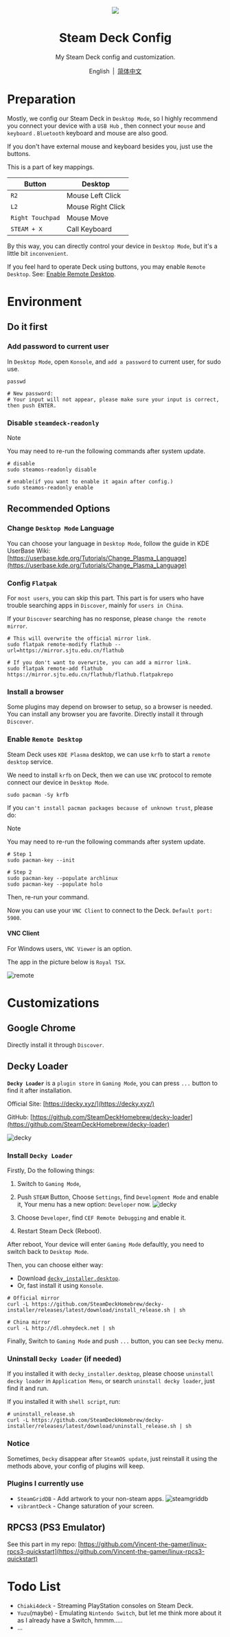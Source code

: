 <p align="center">
    <img src="./.github/steamdeck.png"/>
</p>

<h1 align="center">
Steam Deck Config
</h1>

<p align="center">
My Steam Deck config and customization.
</p>

<p align="center">
    <span>English</span>
    <span style="margin-inline: 3px;">|</span>
    <a href="./README.zh_hans.md">简体中文</a>
</p>

# Preparation
Mostly, we config our Steam Deck in `Desktop Mode`, so I highly recommend you connect your device with
a `USB Hub` , then connect your `mouse` and `keyboard` . `Bluetooth` keyboard and mouse are also good.

If you don't have external mouse and keyboard besides you, just use the buttons.

This is a part of key mappings.

| Button            | Desktop            |
| -                 | -                  |
|   `R2`            |  Mouse Left Click  |
|   `L2`            |  Mouse Right Click |
|  `Right Touchpad` | Mouse Move         |
| `STEAM + X`       | Call Keyboard      |

By this way, you can directly control your device in `Desktop Mode`, but it's a little bit `inconvenient`.

If you feel hard to operate Deck using buttons, you may enable `Remote Desktop`. See: [Enable Remote Desktop](#enable-remote-desktop).

# Environment

## Do it first

### Add password to current user
In `Desktop Mode`, open `Konsole`, and `add a password` to current user, for sudo use.

```shell
passwd

# New password: 
# Your input will not appear, please make sure your input is correct, then push ENTER.
```

### Disable `steamdeck-readonly`

> [!NOTE]
> You may need to re-run the following commands after system update.

```shell
# disable
sudo steamos-readonly disable

# enable(if you want to enable it again after config.)
sudo steamos-readonly enable
```

## Recommended Options

### Change `Desktop Mode` Language
You can choose your language in `Desktop Mode`, follow the guide in KDE UserBase Wiki: [https://userbase.kde.org/Tutorials/Change_Plasma_Language](https://userbase.kde.org/Tutorials/Change_Plasma_Language)

### Config `Flatpak`
For `most users`, you can skip this part. This part is for users who have trouble searching apps in `Discover`, mainly for `users in China`.

If your `Discover` searching has no response, please `change the remote mirror`.

```shell
# This will overwrite the official mirror link.
sudo flatpak remote-modify flathub --url=https://mirror.sjtu.edu.cn/flathub

# If you don't want to overwrite, you can add a mirror link.
sudo flatpak remote-add flathub https://mirror.sjtu.edu.cn/flathub/flathub.flatpakrepo
```

### Install a browser
Some plugins may depend on browser to setup, so a browser is needed. You can install any browser you are favorite. Directly install it through `Discover`.

### Enable `Remote Desktop`
Steam Deck uses `KDE Plasma` desktop, we can use `krfb` to start a `remote desktop` service.

We need to install `krfb` on Deck, then we can use `VNC` protocol to remote connect our device in `Desktop Mode`.

```shell
sudo pacman -Sy krfb
```

If you `can't install pacman packages because of unknown trust`, please do:

> [!NOTE]
> You may need to re-run the following commands after system update.

```shell
# Step 1
sudo pacman-key --init

# Step 2
sudo pacman-key --populate archlinux
sudo pacman-key --populate holo
```

Then, re-run your command.

Now you can use your `VNC Client` to connect to the Deck. `Default port: 5900`.

#### VNC Client
For Windows users, `VNC Viewer` is an option.

The app in the picture below is `Royal TSX`.

![remote](./.github/remote-desktop.png)

# Customizations

## Google Chrome
Directly install it through `Discover`.

## Decky Loader
**`Decky Loader`** is a `plugin store` in `Gaming Mode`, you can press `...` button to find it after installation.

Official Site: [https://decky.xyz/](https://decky.xyz/)

GitHub: [https://github.com/SteamDeckHomebrew/decky-loader](https://github.com/SteamDeckHomebrew/decky-loader)

![decky](./.github/decky.png)

### Install `Decky Loader`
Firstly, Do the following things:
1. Switch to `Gaming Mode`,
2. Push `STEAM` Button, Choose `Settings`, find `Development Mode` and enable it, Your menu has a new option: `Developer` now.
![decky](./.github/developer-mode.png)
3. Choose `Developer`, find `CEF Remote Debugging` and enable it.

4. Restart Steam Deck (Reboot).

After reboot, Your device will enter `Gaming Mode` defaultly, you need to switch back to `Desktop Mode`.

Then, you can choose either way:
- Download [`decky_installer.desktop`](https://decky.xyz/download).
- Or, fast install it using `Konsole`.
```shell
# Official mirror
curl -L https://github.com/SteamDeckHomebrew/decky-installer/releases/latest/download/install_release.sh | sh

# China mirror
curl -L http://dl.ohmydeck.net | sh
```

Finally, Switch to `Gaming Mode` and push `...` button, you can see `Decky` menu.

### Uninstall `Decky Loader` (if needed)

If you installed it with `decky_installer.desktop`, please choose `uninstall decky loader` in `Application Menu`, or search `uninstall decky loader`, just find it and run.

If you installed it with `shell script`, run:
```shell
# uninstall_release.sh
curl -L https://github.com/SteamDeckHomebrew/decky-installer/releases/latest/download/uninstall_release.sh | sh
```

### Notice
Sometimes, `Decky` disappear after `SteamOS update`, just reinstall it using the methods above, your config of plugins will keep.

### Plugins I currently use
- `SteamGridDB` - Add artwork to your non-steam apps.
![steamgriddb](./.github/SteamGridDB.png)
- `vibrantDeck` - Change saturation of your screen.

## RPCS3 (PS3 Emulator)
See this part in my repo: [https://github.com/Vincent-the-gamer/linux-rpcs3-quickstart](https://github.com/Vincent-the-gamer/linux-rpcs3-quickstart)

# Todo List
- `Chiaki4deck` - Streaming PlayStation consoles on Steam Deck.
- `Yuzu`(maybe) - Emulating `Nintendo Switch`, but let me think more about it as I already have a Switch, hmmm..... 
- ...
